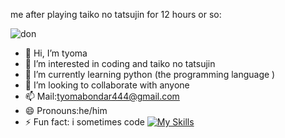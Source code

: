 me after playing taiko no tatsujin for 12 hours or so:

![don](https://github.com/user-attachments/assets/75f54a65-ea47-4c64-823c-8d28027f5886)


- 👋 Hi, I’m tyoma
- 👀 I’m interested in coding and taiko no tatsujin
- 🌱 I’m currently learning python (the programming language )
- 💞️ I’m looking to collaborate with anyone
- 📫 Mail:tyomabondar444@gmail.com
- 😄 Pronouns:he/him 
- ⚡ Fun fact: i sometimes code
[![My Skills](https://skillicons.dev/icons?i=,python,gcp,swift)](https://skillicons.dev)

<!---
tyomabondar/tyomabondar is a ✨ special ✨ repository because its `README.md` (this file) appears on your GitHub profile.
You can click the Preview link to take a look at your changes.
--->
